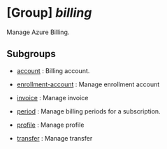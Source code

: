 # [Group] _billing_

Manage Azure Billing.

## Subgroups

- [account](/Commands/billing/account/readme.md)
: Billing account.

- [enrollment-account](/Commands/billing/enrollment-account/readme.md)
: Manage enrollment account

- [invoice](/Commands/billing/invoice/readme.md)
: Manage invoice

- [period](/Commands/billing/period/readme.md)
: Manage billing periods for a subscription.

- [profile](/Commands/billing/profile/readme.md)
: Manage profile

- [transfer](/Commands/billing/transfer/readme.md)
: Manage transfer

